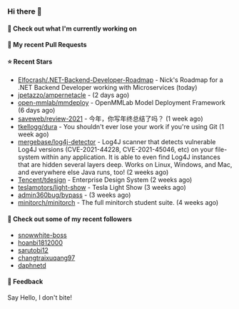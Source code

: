 ### Hi there 👋

#### 👷 Check out what I'm currently working on

#### 🔨 My recent Pull Requests


#### ⭐ Recent Stars

- [Elfocrash/.NET-Backend-Developer-Roadmap](https://github.com/Elfocrash/.NET-Backend-Developer-Roadmap) - Nick&#39;s Roadmap for a .NET Backend Developer working with Microservices (today)
- [jpetazzo/ampernetacle](https://github.com/jpetazzo/ampernetacle) -  (2 days ago)
- [open-mmlab/mmdeploy](https://github.com/open-mmlab/mmdeploy) - OpenMMLab Model Deployment Framework (6 days ago)
- [saveweb/review-2021](https://github.com/saveweb/review-2021) - 今年，你写年终总结了吗？ (1 week ago)
- [tkellogg/dura](https://github.com/tkellogg/dura) - You shouldn&#39;t ever lose your work if you&#39;re using Git (1 week ago)
- [mergebase/log4j-detector](https://github.com/mergebase/log4j-detector) - Log4J scanner that detects vulnerable Log4J versions (CVE-2021-44228, CVE-2021-45046, etc) on your file-system within any application. It is able to even find Log4J instances that are hidden several layers deep. Works on Linux, Windows, and Mac, and everywhere else Java runs, too! (2 weeks ago)
- [Tencent/tdesign](https://github.com/Tencent/tdesign) - Enterprise Design System (2 weeks ago)
- [teslamotors/light-show](https://github.com/teslamotors/light-show) - Tesla Light Show (3 weeks ago)
- [admin360bug/bypass](https://github.com/admin360bug/bypass) -  (3 weeks ago)
- [minitorch/minitorch](https://github.com/minitorch/minitorch) - The full minitorch student suite.  (4 weeks ago)

#### 👯 Check out some of my recent followers

- [snowwhite-boss](https://github.com/snowwhite-boss)
- [hoanbi1812000](https://github.com/hoanbi1812000)
- [sarutobi12](https://github.com/sarutobi12)
- [changtraixuqang97](https://github.com/changtraixuqang97)
- [daphnetd](https://github.com/daphnetd)

#### 💬 Feedback

Say Hello, I don't bite!